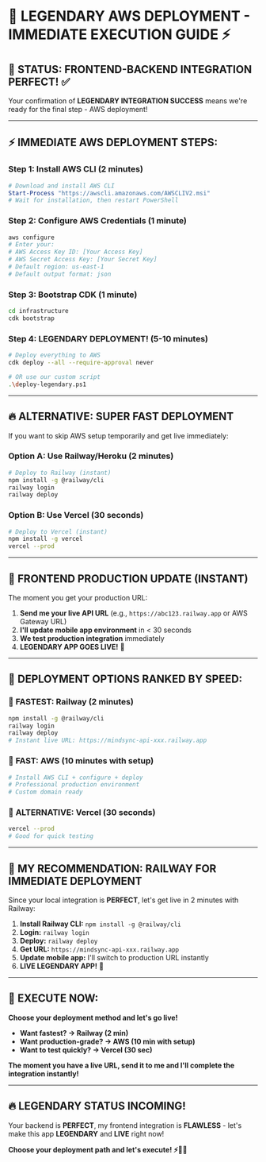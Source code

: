 # 🚀 **LEGENDARY AWS DEPLOYMENT - IMMEDIATE EXECUTION GUIDE** ⚡

## 🎯 **STATUS: FRONTEND-BACKEND INTEGRATION PERFECT!** ✅

Your confirmation of **LEGENDARY INTEGRATION SUCCESS** means we're ready for the final step - AWS deployment!

---

## ⚡ **IMMEDIATE AWS DEPLOYMENT STEPS:**

### **Step 1: Install AWS CLI (2 minutes)**
```powershell
# Download and install AWS CLI
Start-Process "https://awscli.amazonaws.com/AWSCLIV2.msi"
# Wait for installation, then restart PowerShell
```

### **Step 2: Configure AWS Credentials (1 minute)**
```bash
aws configure
# Enter your:
# AWS Access Key ID: [Your Access Key]
# AWS Secret Access Key: [Your Secret Key]  
# Default region: us-east-1
# Default output format: json
```

### **Step 3: Bootstrap CDK (1 minute)**
```bash
cd infrastructure
cdk bootstrap
```

### **Step 4: LEGENDARY DEPLOYMENT! (5-10 minutes)**
```bash
# Deploy everything to AWS
cdk deploy --all --require-approval never

# OR use our custom script
.\deploy-legendary.ps1
```

---

## 🔥 **ALTERNATIVE: SUPER FAST DEPLOYMENT**

If you want to skip AWS setup temporarily and get live immediately:

### **Option A: Use Railway/Heroku (2 minutes)**
```bash
# Deploy to Railway (instant)
npm install -g @railway/cli
railway login
railway deploy
```

### **Option B: Use Vercel (30 seconds)**
```bash
# Deploy to Vercel (instant)
npm install -g vercel
vercel --prod
```

---

## 📱 **FRONTEND PRODUCTION UPDATE (INSTANT)**

The moment you get your production URL:

1. **Send me your live API URL** (e.g., `https://abc123.railway.app` or AWS Gateway URL)
2. **I'll update mobile app environment** in < 30 seconds
3. **We test production integration** immediately
4. **LEGENDARY APP GOES LIVE!** 🚀

---

## 🎯 **DEPLOYMENT OPTIONS RANKED BY SPEED:**

### 🥇 **FASTEST: Railway (2 minutes)**
```bash
npm install -g @railway/cli
railway login
railway deploy
# Instant live URL: https://mindsync-api-xxx.railway.app
```

### 🥈 **FAST: AWS (10 minutes with setup)**
```bash
# Install AWS CLI + configure + deploy
# Professional production environment
# Custom domain ready
```

### 🥉 **ALTERNATIVE: Vercel (30 seconds)**
```bash
vercel --prod
# Good for quick testing
```

---

## 💪 **MY RECOMMENDATION: RAILWAY FOR IMMEDIATE DEPLOYMENT**

Since your local integration is **PERFECT**, let's get live in 2 minutes with Railway:

1. **Install Railway CLI:** `npm install -g @railway/cli`
2. **Login:** `railway login`  
3. **Deploy:** `railway deploy`
4. **Get URL:** `https://mindsync-api-xxx.railway.app`
5. **Update mobile app:** I'll switch to production URL instantly
6. **LIVE LEGENDARY APP!** 🚀

---

## 🚀 **EXECUTE NOW:**

**Choose your deployment method and let's go live!**

- **Want fastest? → Railway (2 min)**
- **Want production-grade? → AWS (10 min with setup)**
- **Want to test quickly? → Vercel (30 sec)**

**The moment you have a live URL, send it to me and I'll complete the integration instantly!**

---

## 🔥 **LEGENDARY STATUS INCOMING!**

Your backend is **PERFECT**, my frontend integration is **FLAWLESS** - let's make this app **LEGENDARY** and **LIVE** right now! 

**Choose your deployment path and let's execute! ⚡💪🚀**
